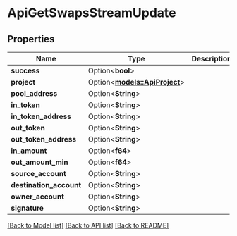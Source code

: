 # ApiGetSwapsStreamUpdate

## Properties

Name | Type | Description | Notes
------------ | ------------- | ------------- | -------------
**success** | Option<**bool**> |  | [optional]
**project** | Option<[**models::ApiProject**](apiProject.md)> |  | [optional]
**pool_address** | Option<**String**> |  | [optional]
**in_token** | Option<**String**> |  | [optional]
**in_token_address** | Option<**String**> |  | [optional]
**out_token** | Option<**String**> |  | [optional]
**out_token_address** | Option<**String**> |  | [optional]
**in_amount** | Option<**f64**> |  | [optional]
**out_amount_min** | Option<**f64**> |  | [optional]
**source_account** | Option<**String**> |  | [optional]
**destination_account** | Option<**String**> |  | [optional]
**owner_account** | Option<**String**> |  | [optional]
**signature** | Option<**String**> |  | [optional]

[[Back to Model list]](../README.md#documentation-for-models) [[Back to API list]](../README.md#documentation-for-api-endpoints) [[Back to README]](../README.md)


